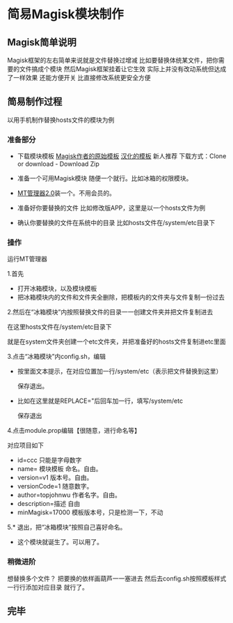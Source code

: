 # 简易Magisk模块制作

## Magisk简单说明

Magisk框架的左右简单来说就是文件替换过增减
比如要替换体统某文件，把你需要的文件搞成个模块
然后Magisk框架挂着让它生效
实际上并没有改动系统但达成了一样效果
还能方便开关
比直接修改系统更安全方便

## 简易制作过程

以用手机制作替换hosts文件的模块为例

### 准备部分

* 下载模块模板
  [Magisk作者的原始模板](https://github.com/topjohnwu/magisk-module-template)
  [汉化的模板](https://github.com/Magisk-Modules-Repo-CN/magisk-module-template) 新人推荐
  下载方式：Clone or download - Download Zip
  
* 准备一个可用Magisk模块
  随便一个就行。比如冰箱的权限模块。

* [MT管理器2.0](https://www.coolapk.com/apk/bin.mt.plus)装一个。不用会员的。

* 准备好你要替换的文件
  比如修改版APP，这里是以一个hosts文件为例
 
* 确认你要替换的文件在系统中的目录
   比如hosts文件在/system/etc目录下
   
### 操作

运行MT管理器

1.首先
  * 打开冰箱模块，以及模块模板
  * 把冰箱模块内的文件和文件夹全删除，把模板内的文件夹与文件复制一份过去

2.然后在“冰箱模块”内按照替换文件的目录一一创建文件夹并把文件复制进去
  
  在这里hosts文件在/system/etc目录下
  
  就是在system文件夹创建一个etc文件夹，并把准备好的hosts文件复制进etc里面
   
3.点击“冰箱模块”内config.sh，编辑
  * 按里面文本提示，在对应位置加一行/system/etc（表示把文件替换到这里）
    
    保存退出。
  
  * 比如在这里就是REPLACE="后回车加一行，填写/system/etc
    
    保存退出
  
4.点击module.prop编辑【很随意，进行命名等】

  对应项目如下
  
  * id=ccc             只能是字母数字
  * name=              模块模板 命名。自由。
  * version=v1         版本号。自由。
  * versionCode=1      随意数字。
  * author=topjohnwu   作者名字。自由。
  * description=描述   自由
  * minMagisk=17000    模板版本号，只是检测一下，不动
  
5.* 退出，把“冰箱模块”按照自己喜好命名。
  * 这个模块就诞生了。可以用了。

### 稍微进阶
   想替换多个文件？
   把要换的依样画葫芦一一塞进去
   然后去config.sh按照模板样式一行行添加对应目录
   就行了。

## 完毕
